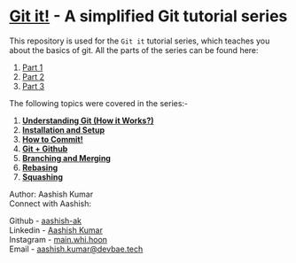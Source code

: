 # [Git it!](https://devbae.tech/2020/05/05/git-it-p1.html) - A simplified Git tutorial series

This repository is used for the `Git it` tutorial series, which teaches you about the basics of git. All the parts of the series can be found here:

1. [Part 1](https://devbae.tech/2020/05/05/git-it-p1.html)
2. [Part 2](https://devbae.tech/2020/05/06/git-it-p2.html)
3. [Part 3](https://devbae.tech/2020/05/07/git-it-p3.html)

The following topics were covered in the series:-

1. **[Understanding Git (How it Works?)](https://devbae.tech/2020/05/05/git-it-p1.html#understanding-git)**
2. **[Installation and Setup](https://devbae.tech/2020/05/05/git-it-p1.html#install-setup)**
3. **[How to Commit!](https://devbae.tech/2020/05/06/git-it-p2.html#how-to-commit)**
4. **[Git + Github](https://devbae.tech/2020/05/06/git-it-p2.html#git-github)**
5. **[Branching and Merging](https://devbae.tech/2020/05/07/git-it-p3.html#branching-merging)**
6. **[Rebasing](https://devbae.tech/2020/05/07/git-it-p3.html#rebasing)**
7. **[Squashing](https://devbae.tech/2020/05/07/git-it-p3.html#squashing)**

Author: Aashish Kumar\
Connect with Aashish:

Github - [aashish-ak](https://github.com/aashish-ak)\
Linkedin - [Aashish Kumar](https://www.linkedin.com/in/aashish-kumar-159715129/)\
Instagram - [main.whi.hoon](https://www.instagram.com/main.whi.hoon)\
Email - aashish.kumar@devbae.tech
